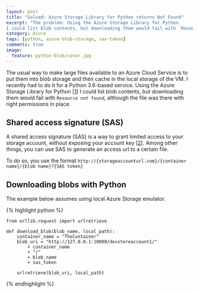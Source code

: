 ```yaml
---
layout: post
title: "Solved: Azure Storage Library for Python returns Not Found"
excerpt: "The problem: Using the Azure Storage Library for Python
I could list blob contents, but downloading them would fail with `Resource not found`, although the file was there with right permissions in place. TLDR: generate a SAS url + use urllib."
category: Azure
tags: [python, azure-blob-storage, sas-token]
comments: true
image:
  feature: python-blob/cover.jpg
---
```

The usual way to make large files available to an Azure Cloud Service is to put them into blob storage and then 
cache in the local storage of the VM. I recently had to do it for a Python 3.6-based service. Using the Azure Storage Library for Python [[1]]
I could list blob contents, but downloading them would fail with `Resource not found`, although the file was there with right permissions in place.

## Shared access signature (SAS)

A shared access signature (SAS) is
 a way to grant limited access to your storage account,
  without exposing your account key [[2]]. Among other things, you can use
  SAS to generate an access url to a certain file. 

  To do so, you use the format `http://{storageaccounturl.com}/{container name}/{blob name}?{SAS token}`

## Downloading blobs with Python
The example below assumes using local Azure Storage emulator.

{% highlight python %}

    from urllib.request import urlretrieve

    def download_blob(blob_name, local_path):
        container_name = "TheContainer"
        blob_uri = "http://127.0.0.1:10000/devstoreaccount1/" 
            + container_name 
            + "/" 
            + blob_name 
            + sas_token

        urlretrieve(blob_uri, local_path)
{% endhighlight %}


[1]: https://github.com/Azure/azure-storage-python
[2]: https://docs.microsoft.com/en-us/azure/storage/common/storage-dotnet-shared-access-signature-part-1


